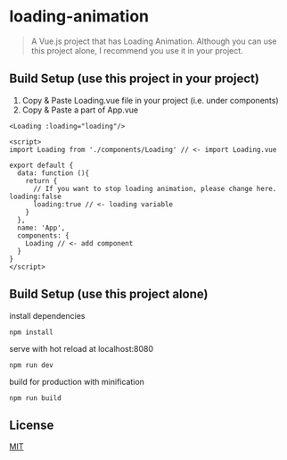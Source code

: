 # loading-animation

> A Vue.js project that has Loading Animation. Although you can use this project alone, I recommend you use it in your project.

## Build Setup (use this project in your project)

1. Copy & Paste Loading.vue file in your project (i.e. under components)
2. Copy & Paste a part of App.vue
```
<Loading :loading="loading"/>

<script>
import Loading from './components/Loading' // <- import Loading.vue

export default {
  data: function (){
    return {
      // If you want to stop loading animation, please change here. loading:false
      loading:true // <- loading variable
    }
  },
  name: 'App',
  components: {
    Loading // <- add component
  }
}
</script>
```


## Build Setup (use this project alone)

install dependencies
```
npm install
```

serve with hot reload at localhost:8080
```
npm run dev
```

build for production with minification
```
npm run build
```


## License
[MIT](http://b4b4r07.mit-license.org)

